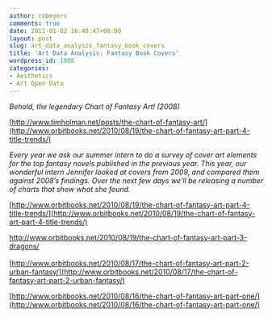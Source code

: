 ```yaml
---
author: robmyers
comments: true
date: 2011-01-02 16:48:47+00:00
layout: post
slug: art_data_analysis_fantasy_book_covers
title: 'Art Data Analysis: Fantasy Book Covers'
wordpress_id: 1908
categories:
- Aesthetics
- Art Open Data
---
```


_Behold, the legendary Chart of Fantasy Art! (2008)_  
  
[http://www.timholman.net/posts/the-chart-of-fantasy-art/](http://www.orbitbooks.net/2010/08/19/the-chart-of-fantasy-art-part-4-title-trends/)  
  
_Every year we ask our summer intern to do a survey of cover art elements
for the top  fantasy novels published in the previous year. This year,
our wonderful intern Jennifer looked at covers from 2009, and compared
them against 2008′s findings.  Over the next few days we'll be releasing
a number of charts that show what she found._  
  
[http://www.orbitbooks.net/2010/08/19/the-chart-of-fantasy-art-part-4-title-trends/](http://www.orbitbooks.net/2010/08/19/the-chart-of-fantasy-art-part-4-title-trends/)  
  
[http://www.orbitbooks.net/2010/08/19/the-chart-of-fantasy-art-part-3-dragons/  
](http://www.orbitbooks.net/2010/08/19/the-chart-of-fantasy-art-part-3-dragons/)  
[http://www.orbitbooks.net/2010/08/17/the-chart-of-fantasy-art-part-2-urban-fantasy/](http://www.orbitbooks.net/2010/08/17/the-chart-of-fantasy-art-part-2-urban-fantasy/)  
  
[http://www.orbitbooks.net/2010/08/16/the-chart-of-fantasy-art-part-one/](http://www.orbitbooks.net/2010/08/16/the-chart-of-fantasy-art-part-one/)  
  
  


